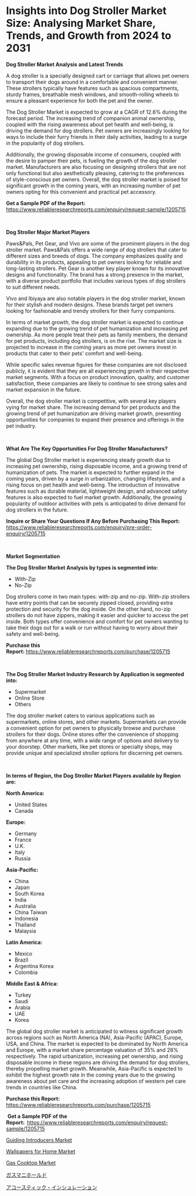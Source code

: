 <p><h1>Insights into Dog Stroller Market Size: Analysing Market Share, Trends, and Growth from 2024 to 2031</h1></p><p><strong>Dog Stroller Market Analysis and Latest Trends</strong></p>
<p><p>A dog stroller is a specially designed cart or carriage that allows pet owners to transport their dogs around in a comfortable and convenient manner. These strollers typically have features such as spacious compartments, sturdy frames, breathable mesh windows, and smooth-rolling wheels to ensure a pleasant experience for both the pet and the owner.</p><p>The Dog Stroller Market is expected to grow at a CAGR of 12.6% during the forecast period. The increasing trend of companion animal ownership, coupled with the rising awareness about pet health and well-being, is driving the demand for dog strollers. Pet owners are increasingly looking for ways to include their furry friends in their daily activities, leading to a surge in the popularity of dog strollers.</p><p>Additionally, the growing disposable income of consumers, coupled with the desire to pamper their pets, is fueling the growth of the dog stroller market. Manufacturers are also focusing on designing strollers that are not only functional but also aesthetically pleasing, catering to the preferences of style-conscious pet owners. Overall, the dog stroller market is poised for significant growth in the coming years, with an increasing number of pet owners opting for this convenient and practical pet accessory.</p></p>
<p><strong>Get a Sample PDF of the Report:&nbsp;</strong> <a href="https://www.reliableresearchreports.com/enquiry/request-sample/1205715">https://www.reliableresearchreports.com/enquiry/request-sample/1205715</a></p>
<p>&nbsp;</p>
<p><strong>Dog Stroller Major Market Players</strong></p>
<p><p>Paws&Pals, Pet Gear, and Vivo are some of the prominent players in the dog stroller market. Paws&Pals offers a wide range of dog strollers that cater to different sizes and breeds of dogs. The company emphasizes quality and durability in its products, appealing to pet owners looking for reliable and long-lasting strollers. Pet Gear is another key player known for its innovative designs and functionality. The brand has a strong presence in the market, with a diverse product portfolio that includes various types of dog strollers to suit different needs.</p><p>Vivo and Ibiyaya are also notable players in the dog stroller market, known for their stylish and modern designs. These brands target pet owners looking for fashionable and trendy strollers for their furry companions.</p><p>In terms of market growth, the dog stroller market is expected to continue expanding due to the growing trend of pet humanization and increasing pet ownership. As more people treat their pets as family members, the demand for pet products, including dog strollers, is on the rise. The market size is projected to increase in the coming years as more pet owners invest in products that cater to their pets' comfort and well-being.</p><p>While specific sales revenue figures for these companies are not disclosed publicly, it is evident that they are all experiencing growth in their respective market segments. With a focus on product innovation, quality, and customer satisfaction, these companies are likely to continue to see strong sales and market expansion in the future.</p><p>Overall, the dog stroller market is competitive, with several key players vying for market share. The increasing demand for pet products and the growing trend of pet humanization are driving market growth, presenting opportunities for companies to expand their presence and offerings in the pet industry.</p></p>
<p>&nbsp;</p>
<p><strong>What Are The Key Opportunities For Dog Stroller Manufacturers?</strong></p>
<p><p>The global Dog Stroller market is experiencing steady growth due to increasing pet ownership, rising disposable income, and a growing trend of humanization of pets. The market is expected to further expand in the coming years, driven by a surge in urbanization, changing lifestyles, and a rising focus on pet health and well-being. The introduction of innovative features such as durable material, lightweight design, and advanced safety features is also expected to fuel market growth. Additionally, the growing popularity of outdoor activities with pets is anticipated to drive demand for dog strollers in the future.</p></p>
<p><strong>Inquire or Share Your Questions If Any Before Purchasing This Report:</strong> <a href="https://www.reliableresearchreports.com/enquiry/pre-order-enquiry/1205715">https://www.reliableresearchreports.com/enquiry/pre-order-enquiry/1205715</a></p>
<p>&nbsp;</p>
<p><strong>Market Segmentation</strong></p>
<p><strong>The Dog Stroller Market Analysis by types is segmented into:</strong></p>
<p><ul><li>With-Zip</li><li>No-Zip</li></ul></p>
<p><p>Dog strollers come in two main types: with-zip and no-zip. With-zip strollers have entry points that can be securely zipped closed, providing extra protection and security for the dog inside. On the other hand, no-zip strollers do not have zippers, making it easier and quicker to access the pet inside. Both types offer convenience and comfort for pet owners wanting to take their dogs out for a walk or run without having to worry about their safety and well-being.</p></p>
<p><strong>Purchase this Report:&nbsp;</strong><a href="https://www.reliableresearchreports.com/purchase/1205715">https://www.reliableresearchreports.com/purchase/1205715</a></p>
<p>&nbsp;</p>
<p><strong>The Dog Stroller Market Industry Research by Application is segmented into:</strong></p>
<p><ul><li>Supermarket</li><li>Online Store</li><li>Others</li></ul></p>
<p><p>The dog stroller market caters to various applications such as supermarkets, online stores, and other markets. Supermarkets can provide a convenient option for pet owners to physically browse and purchase strollers for their dogs. Online stores offer the convenience of shopping from anywhere at any time, with a wide range of options and delivery to your doorstep. Other markets, like pet stores or specialty shops, may provide unique and specialized stroller options for discerning pet owners.</p></p>
<p>&nbsp;</p>
<p><strong>In terms of Region, the Dog Stroller Market Players available by Region are:</strong></p>
<p>
    <p> <strong> North America: </strong>
        <ul>
            <li>United States</li>
            <li>Canada</li>
        </ul>
        </p> 
    <p> <strong> Europe: </strong>
        <ul>
            <li>Germany</li>
            <li>France</li>
            <li>U.K.</li>
            <li>Italy</li>
            <li>Russia</li>
        </ul>
        </p> 
    <p> <strong> Asia-Pacific: </strong>
        <ul>
            <li>China</li>
            <li>Japan</li>
            <li>South Korea</li>
            <li>India</li>
            <li>Australia</li>
            <li>China Taiwan</li>
            <li>Indonesia</li>
            <li>Thailand</li>
            <li>Malaysia</li>
        </ul>
        </p> 
    <p> <strong> Latin America: </strong>
        <ul>
            <li>Mexico</li>
            <li>Brazil</li>
            <li>Argentina Korea</li>
            <li>Colombia</li>
        </ul>
        </p> 
    <p> <strong> Middle East & Africa: </strong>
        <ul>
            <li>Turkey</li>
            <li>Saudi</li>
            <li>Arabia</li>
            <li>UAE</li>
            <li>Korea</li>
        </ul>
    </p>
    </p>
<p><p>The global dog stroller market is anticipated to witness significant growth across regions such as North America (NA), Asia-Pacific (APAC), Europe, USA, and China. The market is expected to be dominated by North America and Europe, with a market share percentage valuation of 35% and 28% respectively. The rapid urbanization, increasing pet ownership, and rising disposable income in these regions are driving the demand for dog strollers, thereby propelling market growth. Meanwhile, Asia-Pacific is expected to exhibit the highest growth rate in the coming years due to the growing awareness about pet care and the increasing adoption of western pet care trends in countries like China.</p></p>
<p><strong>Purchase this Report: </strong><a href="https://www.reliableresearchreports.com/purchase/1205715">https://www.reliableresearchreports.com/purchase/1205715</a></p>
<p>&nbsp;<strong>Get a Sample PDF of the Report:&nbsp;&nbsp;</strong><a href="https://www.reliableresearchreports.com/enquiry/request-sample/1205715">https://www.reliableresearchreports.com/enquiry/request-sample/1205715</a></p>
<p><strong></strong></p>
<p><p><a href="https://issuu.com/reportprime-2/docs/guiding-introducers-market-size-2030.pptx">Guiding Introducers Market</a></p><p><a href="https://github.com/joannagoyvaerts/Market-Research-Report-List-1/blob/main/wallpapers-for-home-market.md">Wallpapers for Home Market</a></p><p><a href="https://github.com/lubmix/Market-Research-Report-List-1/blob/main/gas-cooktop-market.md">Gas Cooktop Market</a></p><p><a href="https://medium.com/@at15984/%E3%82%AC%E3%82%B9%E3%83%9E%E3%83%8B%E3%83%9B%E3%83%BC%E3%83%AB%E3%83%89%E5%B8%82%E5%A0%B4%E3%81%AE%E3%83%88%E3%83%AC%E3%83%B3%E3%83%89%E3%81%A8%E5%B8%82%E5%A0%B4%E5%88%86%E6%9E%90%E3%81%AF-2024%E5%B9%B4%E3%81%8B%E3%82%892031%E5%B9%B4%E3%81%BE%E3%81%A7%E3%81%AE%E6%9C%9F%E9%96%93%E3%81%AB%E4%BA%88%E6%B8%AC%E3%81%95%E3%82%8C%E3%81%A6%E3%81%84%E3%81%BE%E3%81%99-88c3d0672c2b">ガスマニホールド</a></p><p><a href="https://github.com/wkuactfdzwizk06/Market-Research-Report-List-1/blob/main/58281604270.md">アコースティック・インシュレーション</a></p></p>